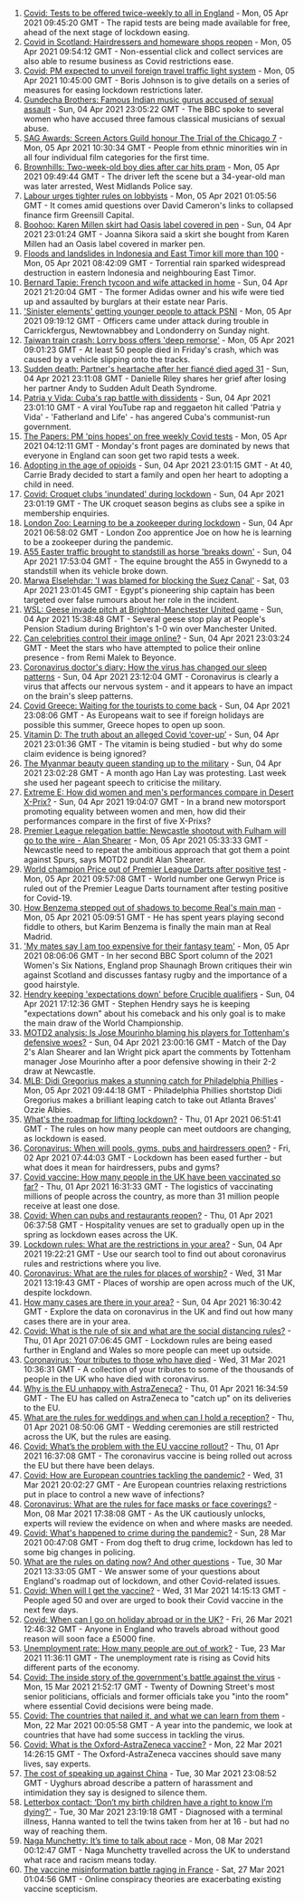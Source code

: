 1. [Covid: Tests to be offered twice-weekly to all in England](https://www.bbc.co.uk/news/uk-56632084) - Mon, 05 Apr 2021 09:45:20 GMT - The rapid tests are being made available for free, ahead of the next stage of lockdown easing.
2. [Covid in Scotland: Hairdressers and homeware shops reopen](https://www.bbc.co.uk/news/uk-scotland-56633337) - Mon, 05 Apr 2021 09:54:12 GMT - Non-essential click and collect services are also able to resume business as Covid restrictions ease.
3. [Covid: PM expected to unveil foreign travel traffic light system](https://www.bbc.co.uk/news/uk-56637472) - Mon, 05 Apr 2021 10:45:00 GMT - Boris Johnson is to give details on a series of measures for easing lockdown restrictions later.
4. [Gundecha Brothers: Famous Indian music gurus accused of sexual assault](https://www.bbc.co.uk/news/world-asia-india-56523999) - Sun, 04 Apr 2021 23:05:22 GMT - The BBC spoke to several women who have accused three famous classical musicians of sexual abuse.
5. [SAG Awards: Screen Actors Guild honour The Trial of the Chicago 7](https://www.bbc.co.uk/news/entertainment-arts-56637214) - Mon, 05 Apr 2021 10:30:34 GMT - People from ethnic minorities win in all four individual film categories for the first time.
6. [Brownhills: Two-week-old boy dies after car hits pram](https://www.bbc.co.uk/news/uk-england-birmingham-56635010) - Mon, 05 Apr 2021 09:49:44 GMT - The driver left the scene but a 34-year-old man was later arrested, West Midlands Police say.
7. [Labour urges tighter rules on lobbyists](https://www.bbc.co.uk/news/uk-politics-56635296) - Mon, 05 Apr 2021 01:05:56 GMT - It comes amid questions over David Cameron's links to collapsed finance firm Greensill Capital.
8. [Boohoo: Karen Millen skirt had Oasis label covered in pen](https://www.bbc.co.uk/news/business-56630546) - Sun, 04 Apr 2021 23:01:24 GMT - Joanna Sikora said a skirt she bought from Karen Millen had an Oasis label covered in marker pen.
9. [Floods and landslides in Indonesia and East Timor kill more than 100](https://www.bbc.co.uk/news/world-asia-56635297) - Mon, 05 Apr 2021 08:42:09 GMT - Torrential rain sparked widespread destruction in eastern Indonesia and neighbouring East Timor.
10. [Bernard Tapie: French tycoon and wife attacked in home](https://www.bbc.co.uk/news/world-europe-56632958) - Sun, 04 Apr 2021 21:20:04 GMT - The former Adidas owner and his wife were tied up and assaulted by burglars at their estate near Paris.
11. ['Sinister elements' getting younger people to attack PSNI](https://www.bbc.co.uk/news/uk-northern-ireland-56634052) - Mon, 05 Apr 2021 09:19:12 GMT - Officers came under attack during trouble in Carrickfergus, Newtownabbey and Londonderry on Sunday night.
12. [Taiwan train crash: Lorry boss offers 'deep remorse'](https://www.bbc.co.uk/news/world-asia-56632955) - Mon, 05 Apr 2021 09:01:23 GMT - At least 50 people died in Friday's crash, which was caused by a vehicle slipping onto the tracks.
13. [Sudden death: Partner's heartache after her fiancé died aged 31](https://www.bbc.co.uk/news/uk-england-lancashire-56590347) - Sun, 04 Apr 2021 23:11:08 GMT - Danielle Riley shares her grief after losing her partner Andy to Sudden Adult Death Syndrome.
14. [Patria y Vida: Cuba's rap battle with dissidents](https://www.bbc.co.uk/news/world-latin-america-56606748) - Sun, 04 Apr 2021 23:01:10 GMT - A viral YouTube rap and reggaeton hit called 'Patria y Vida' - 'Fatherland and Life' - has angered Cuba's communist-run government.
15. [The Papers: PM 'pins hopes' on free weekly Covid tests](https://www.bbc.co.uk/news/blogs-the-papers-56635277) - Mon, 05 Apr 2021 04:12:11 GMT - Monday's front pages are dominated by news that everyone in England can soon get two rapid tests a week.
16. [Adopting in the age of opioids](https://www.bbc.co.uk/news/world-us-canada-56581394) - Sun, 04 Apr 2021 23:01:15 GMT - At 40, Carrie Brady decided to start a family and open her heart to adopting a child in need.
17. [Covid: Croquet clubs 'inundated' during lockdown](https://www.bbc.co.uk/news/uk-england-sussex-56593488) - Sun, 04 Apr 2021 23:01:19 GMT - The UK croquet season begins as clubs see a spike in membership enquiries.
18. [London Zoo: Learning to be a zookeeper during lockdown](https://www.bbc.co.uk/news/uk-england-london-56581934) - Sun, 04 Apr 2021 06:58:02 GMT - London Zoo apprentice Joe on how he is learning to be a zookeeper during the pandemic.
19. [A55 Easter traffic brought to standstill as horse 'breaks down'](https://www.bbc.co.uk/news/uk-wales-56634445) - Sun, 04 Apr 2021 17:53:04 GMT - The equine brought the A55 in Gwynedd to a standstill when its vehicle broke down.
20. [Marwa Elselehdar: 'I was blamed for blocking the Suez Canal'](https://www.bbc.co.uk/news/world-middle-east-56615521) - Sat, 03 Apr 2021 23:01:45 GMT - Egypt's pioneering ship captain has been targeted over false rumours about her role in the incident.
21. [WSL: Geese invade pitch at Brighton-Manchester United game](https://www.bbc.co.uk/sport/av/football/56632543) - Sun, 04 Apr 2021 15:38:48 GMT - Several geese stop play at People's Pension Stadium during Brighton's 1-0 win over Manchester United.
22. [Can celebrities control their image online?](https://www.bbc.co.uk/news/entertainment-arts-56592762) - Sun, 04 Apr 2021 23:03:24 GMT - Meet the stars who have attempted to police their online presence - from Remi Malek to Beyonce.
23. [Coronavirus doctor's diary: How the virus has changed our sleep patterns](https://www.bbc.co.uk/news/health-56618649) - Sun, 04 Apr 2021 23:12:04 GMT - Coronavirus is clearly a virus that affects our nervous system - and it appears to have an impact on the brain's sleep patterns.
24. [Covid Greece: Waiting for the tourists to come back](https://www.bbc.co.uk/news/world-europe-56600957) - Sun, 04 Apr 2021 23:08:06 GMT - As Europeans wait to see if foreign holidays are possible this summer, Greece hopes to open up soon.
25. [Vitamin D: The truth about an alleged Covid ‘cover-up’](https://www.bbc.co.uk/news/health-56180921) - Sun, 04 Apr 2021 23:01:36 GMT - The vitamin is being studied - but why do some claim evidence is being ignored?
26. [The Myanmar beauty queen standing up to the military](https://www.bbc.co.uk/news/world-asia-56602683) - Sun, 04 Apr 2021 23:02:28 GMT - A month ago Han Lay was protesting. Last week she used her pageant speech to criticise the military.
27. [Extreme E: How did women and men's performances compare in Desert X-Prix?](https://www.bbc.co.uk/sport/motorsport/56618503) - Sun, 04 Apr 2021 19:04:07 GMT - In a brand new motorsport promoting equality between women and men, how did their performances compare in the first of five X-Prixs?
28. [Premier League relegation battle: Newcastle shootout with Fulham will go to the wire - Alan Shearer](https://www.bbc.co.uk/sport/football/56633041) - Mon, 05 Apr 2021 05:33:33 GMT - Newcastle need to repeat the ambitious approach that got them a point against Spurs, says MOTD2 pundit Alan Shearer.
29. [World champion Price out of Premier League Darts after positive test](https://www.bbc.co.uk/sport/darts/56638951) - Mon, 05 Apr 2021 09:57:08 GMT - World number one Gerwyn Price is ruled out of the Premier League Darts tournament after testing positive for Covid-19.
30. [How Benzema stepped out of shadows to become Real's main man](https://www.bbc.co.uk/sport/football/56566275) - Mon, 05 Apr 2021 05:09:51 GMT - He has spent years playing second fiddle to others, but Karim Benzema is finally the main man at Real Madrid.
31. ['My mates say I am too expensive for their fantasy team'](https://www.bbc.co.uk/sport/rugby-union/56627708) - Mon, 05 Apr 2021 08:06:06 GMT - In her second BBC Sport column of the 2021 Women's Six Nations, England prop Shaunagh Brown critiques their win against Scotland and discusses fantasy rugby and the importance of a good hairstyle.
32. [Hendry keeping 'expectations down' before Crucible qualifiers](https://www.bbc.co.uk/sport/snooker/56633819) - Sun, 04 Apr 2021 17:12:36 GMT - Stephen Hendry says he is keeping "expectations down" about his comeback and his only goal is to make the main draw of the World Championship.
33. [MOTD2 analysis: Is Jose Mourinho blaming his players for Tottenham's defensive woes?](https://www.bbc.co.uk/sport/av/football/56635638) - Sun, 04 Apr 2021 23:00:16 GMT - Match of the Day 2's Alan Shearer and Ian Wright pick apart the comments by Tottenham manager Jose Mourinho after a poor defensive showing in their 2-2 draw at Newcastle.
34. [MLB: Didi Gregorius makes a stunning catch for Philadelphia Phillies](https://www.bbc.co.uk/sport/av/baseball/56638061) - Mon, 05 Apr 2021 09:44:18 GMT - Philadelphia Phillies shortstop Didi Gregorius makes a brilliant leaping catch to take out Atlanta Braves' Ozzie Albies.
35. [What's the roadmap for lifting lockdown?](https://www.bbc.co.uk/news/explainers-52530518) - Thu, 01 Apr 2021 06:51:41 GMT - The rules on how many people can meet outdoors are changing, as lockdown is eased.
36. [Coronavirus: When will pools, gyms, pubs and hairdressers open?](https://www.bbc.co.uk/news/explainers-53349989) - Fri, 02 Apr 2021 07:44:03 GMT - Lockdown has been eased further - but what does it mean for hairdressers, pubs and gyms?
37. [Covid vaccine: How many people in the UK have been vaccinated so far?](https://www.bbc.co.uk/news/health-55274833) - Thu, 01 Apr 2021 16:31:33 GMT - The logistics of vaccinating millions of people across the country, as more than 31 million people receive at least one dose.
38. [Covid: When can pubs and restaurants reopen?](https://www.bbc.co.uk/news/business-52977388) - Thu, 01 Apr 2021 06:37:58 GMT - Hospitality venues are set to gradually open up in the spring as lockdown eases across the UK.
39. [Lockdown rules: What are the restrictions in your area?](https://www.bbc.co.uk/news/uk-54373904) - Sun, 04 Apr 2021 19:22:21 GMT - Use our search tool to find out about coronavirus rules and restrictions where you live.
40. [Coronavirus: What are the rules for places of worship?](https://www.bbc.co.uk/news/explainers-53219921) - Wed, 31 Mar 2021 13:19:43 GMT - Places of worship are open across much of the UK, despite lockdown.
41. [How many cases are there in your area?](https://www.bbc.co.uk/news/uk-51768274) - Sun, 04 Apr 2021 16:30:42 GMT - Explore the data on coronavirus in the UK and find out how many cases there are in your area.
42. [Covid: What is the rule of six and what are the social distancing rules?](https://www.bbc.co.uk/news/uk-51506729) - Thu, 01 Apr 2021 07:06:45 GMT - Lockdown rules are being eased further in England and Wales so more people can meet up outside.
43. [Coronavirus: Your tributes to those who have died](https://www.bbc.co.uk/news/uk-52676411) - Wed, 31 Mar 2021 10:36:31 GMT - A collection of your tributes to some of the thousands of people in the UK who have died with coronavirus.
44. [Why is the EU unhappy with AstraZeneca?](https://www.bbc.co.uk/news/56483766) - Thu, 01 Apr 2021 16:34:59 GMT - The EU has called on AstraZeneca to "catch up" on its deliveries to the EU.
45. [What are the rules for weddings and when can I hold a reception?](https://www.bbc.co.uk/news/explainers-52811509) - Thu, 01 Apr 2021 08:50:06 GMT - Wedding ceremonies are still restricted across the UK, but the rules are easing.
46. [Covid: What’s the problem with the EU vaccine rollout?](https://www.bbc.co.uk/news/explainers-52380823) - Thu, 01 Apr 2021 16:37:08 GMT - The coronavirus vaccine is being rolled out across the EU but there have been delays.
47. [Covid: How are European countries tackling the pandemic?](https://www.bbc.co.uk/news/explainers-53640249) - Wed, 31 Mar 2021 20:02:27 GMT - Are European countries relaxing restrictions put in place to control a new wave of infections?
48. [Coronavirus: What are the rules for face masks or face coverings?](https://www.bbc.co.uk/news/health-51205344) - Mon, 08 Mar 2021 17:38:08 GMT - As the UK cautiously unlocks, experts will review the evidence on when and where masks are needed.
49. [Covid: What's happened to crime during the pandemic?](https://www.bbc.co.uk/news/56463680) - Sun, 28 Mar 2021 00:47:08 GMT - From dog theft to drug crime, lockdown has led to some big changes in policing.
50. [What are the rules on dating now? And other questions](https://www.bbc.co.uk/news/world-asia-china-51176409) - Tue, 30 Mar 2021 13:33:05 GMT - We answer some of your questions about England's roadmap out of lockdown, and other Covid-related issues.
51. [Covid: When will I get the vaccine?](https://www.bbc.co.uk/news/health-55045639) - Wed, 31 Mar 2021 14:15:13 GMT - People aged 50 and over are urged to book their Covid vaccine in the next few days.
52. [Covid: When can I go on holiday abroad or in the UK?](https://www.bbc.co.uk/news/explainers-52646738) - Fri, 26 Mar 2021 12:46:32 GMT - Anyone in England who travels abroad without good reason will soon face a £5000 fine.
53. [Unemployment rate: How many people are out of work?](https://www.bbc.co.uk/news/business-52660591) - Tue, 23 Mar 2021 11:36:11 GMT - The unemployment rate is rising as Covid hits different parts of the economy.
54. [Covid: The inside story of the government's battle against the virus](https://www.bbc.co.uk/news/uk-politics-56361599) - Mon, 15 Mar 2021 21:52:17 GMT - Twenty of Downing Street's most senior politicians, officials and former officials take you "into the room" where essential Covid decisions were being made.
55. [Covid: The countries that nailed it, and what we can learn from them](https://www.bbc.co.uk/news/uk-56455030) - Mon, 22 Mar 2021 00:05:58 GMT - A year into the pandemic, we look at countries that have had some success in tackling the virus.
56. [Covid: What is the Oxford-AstraZeneca vaccine?](https://www.bbc.co.uk/news/health-55302595) - Mon, 22 Mar 2021 14:26:15 GMT - The Oxford-AstraZeneca vaccines should save many lives, say experts.
57. [The cost of speaking up against China](https://www.bbc.co.uk/news/world-asia-china-56563449) - Tue, 30 Mar 2021 23:08:52 GMT - Uyghurs abroad describe a pattern of harassment and intimidation they say is designed to silence them.
58. [Letterbox contact: ‘Don’t my birth children have a right to know I’m dying?'](https://www.bbc.co.uk/news/stories-56576285) - Tue, 30 Mar 2021 23:19:18 GMT - Diagnosed with a terminal illness, Hanna wanted to tell the twins taken from her at 16 - but had no way of reaching them.
59. [Naga Munchetty: It’s time to talk about race](https://www.bbc.co.uk/news/stories-56253480) - Mon, 08 Mar 2021 00:12:47 GMT - Naga Munchetty travelled across the UK to understand what race and racism means today.
60. [The vaccine misinformation battle raging in France](https://www.bbc.co.uk/news/blogs-trending-56526265) - Sat, 27 Mar 2021 01:04:56 GMT - Online conspiracy theories are exacerbating existing vaccine scepticism.
